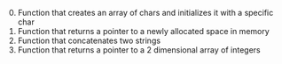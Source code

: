 0. Function that creates an array of chars and initializes it with a specific char
1. Function that returns a pointer to a newly allocated space in memory
2. Function that concatenates two strings
3. Function that returns a pointer to a 2 dimensional array of integers
